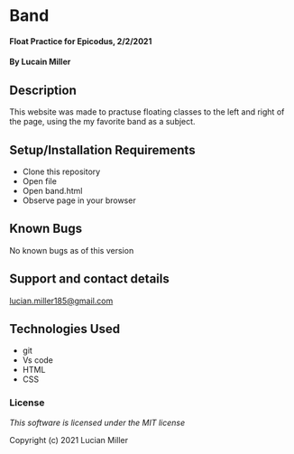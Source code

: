 # Band

#### Float Practice for Epicodus, 2/2/2021

#### By Lucain Miller

## Description

This website was made to practuse floating classes to the left and right of the page, using the my favorite band as a subject.

## Setup/Installation Requirements

* Clone this repository
* Open file
* Open band.html
* Observe page in your browser

## Known Bugs

No known bugs as of this version

## Support and contact details

lucian.miller185@gmail.com

## Technologies Used

* git
* Vs code
* HTML
* CSS

### License

*This software is licensed under the MIT license*

Copyright (c) 2021 Lucian Miller
